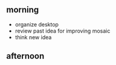 

## morning 
- organize desktop 
- review past idea for improving mosaic
- think new idea


## afternoon






